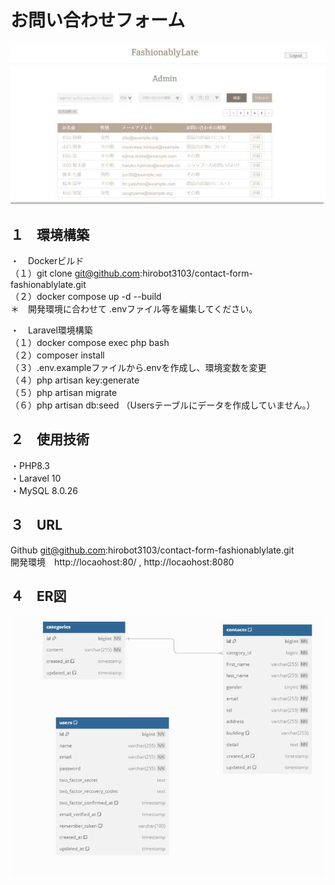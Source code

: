 # お問い合わせフォーム
<img src="./sss.jpg">

## １　環境構築  
・　Dockerビルド  
  （１）git clone git@github.com:hirobot3103/contact-form-fashionablylate.git  
  （２）docker compose up -d --build  
   ＊　開発環境に合わせて .envファイル等を編集してください。  
  
・　Laravel環境構築  
  （１）docker compose exec php bash  
  （２）composer install  
  （３）.env.exampleファイルから.envを作成し、環境変数を変更  
  （４）php artisan key:generate  
  （５）php artisan migrate  
  （６）php artisan db:seed （Usersテーブルにデータを作成していません。）  

## ２　使用技術
  ・PHP8.3  
  ・Laravel 10  
  ・MySQL 8.0.26  

## ３　URL
  Github git@github.com:hirobot3103/contact-form-fashionablylate.git  
  開発環境　http://locaohost:80/ , http://locaohost:8080  

## ４　ER図
<img src="./zzz.jpg">

